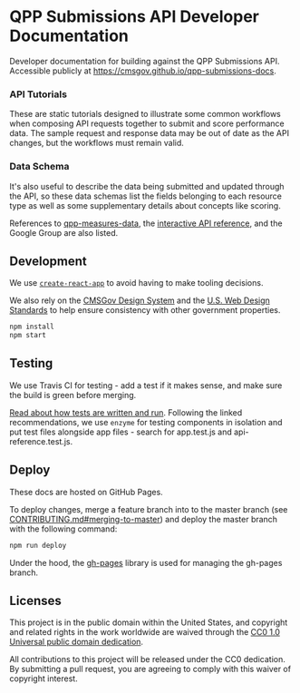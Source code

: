 # QPP Submissions API Developer Documentation

Developer documentation for building against the QPP Submissions API. Accessible publicly at https://cmsgov.github.io/qpp-submissions-docs.

### API Tutorials

These are static tutorials designed to illustrate some common workflows when composing API requests together to submit and score performance data. The sample request and response data may be out of date as the API changes, but the workflows must remain valid.

### Data Schema

It's also useful to describe the data being submitted and updated through the API, so these data schemas list the fields belonging to each resource type as well as some supplementary details about concepts like scoring.

References to [qpp-measures-data](https://github.com/CMSgov/qpp-measures-data), the [interactive API reference](https://qpp-submissions-sandbox.navapbc.com/), and the Google Group are also listed.

## Development

We use [`create-react-app`](https://github.com/facebookincubator/create-react-app) to avoid having to make tooling decisions.

We also rely on the [CMSGov Design System](https://github.com/CMSgov/design-system) and the [U.S. Web Design Standards](https://standards.usa.gov/) to help ensure consistency with other government properties.

```bash
npm install
npm start
```


## Testing

We use Travis CI for testing - add a test if it makes sense, and make sure the build is green before merging.

[Read about how tests are written and run](https://github.com/facebookincubator/create-react-app/blob/master/packages/react-scripts/template/README.md#running-tests). Following the linked recommendations, we use `enzyme` for testing components in isolation and put test files alongside app files - search for app.test.js and api-reference.test.js.

## Deploy

These docs are hosted on GitHub Pages.

To deploy changes, merge a feature branch into to the master branch (see [CONTRIBUTING.md#merging-to-master](CONTRIBUTING.md#merging-to-master)) and deploy the master branch with the following command:

```bash
npm run deploy
```

Under the hood, the [gh-pages](https://github.com/tschaub/gh-pages) library is used for managing the gh-pages branch.

## Licenses

This project is in the public domain within the United States, and copyright and related rights in the work worldwide are waived through the [CC0 1.0 Universal public domain dedication](https://creativecommons.org/publicdomain/zero/1.0/).

All contributions to this project will be released under the CC0 dedication. By submitting a pull request, you are agreeing to comply with this waiver of copyright interest.
